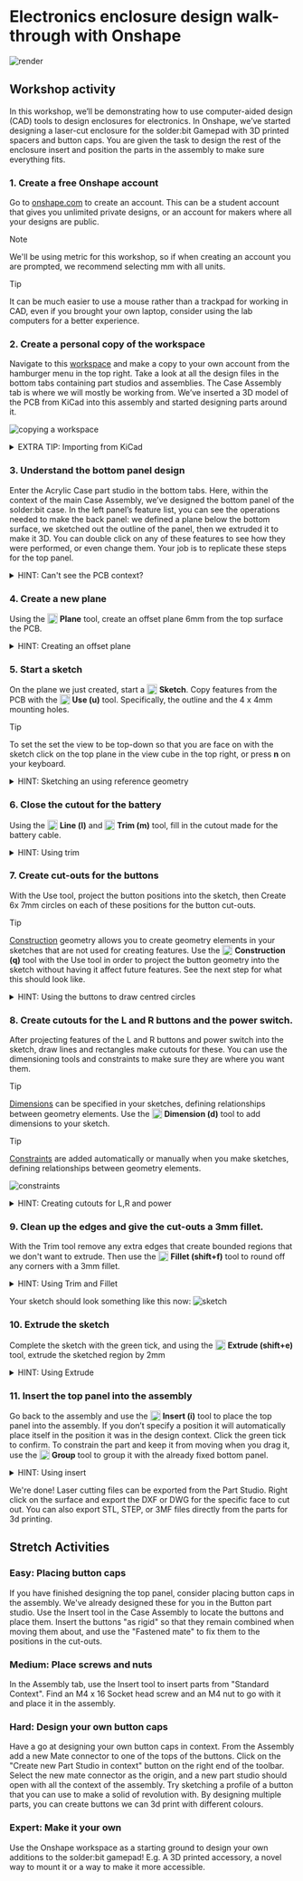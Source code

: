 # Electronics enclosure design walk-through with Onshape

![render](media/render.svg)

## Workshop activity

In this workshop, we’ll be demonstrating how to use computer-aided design (CAD) tools to design enclosures for electronics.
In Onshape, we’ve started designing a laser-cut enclosure for the solder:bit Gamepad with 3D printed spacers and button caps. You are given the task to design the rest of the enclosure insert and position the parts in the assembly to make sure everything fits.

### 1. Create a free Onshape account
Go to [onshape.com](https://www.onshape.com/en/) to create an account. This can be a student account that gives you unlimited private designs, or an account for makers where all your designs are public.

> [!NOTE]  
> We'll be using metric for this workshop, so if when creating an account you are prompted, we recommend selecting mm with all units.

> [!TIP]  
> It can be much easier to use a mouse rather than a trackpad for working in CAD, even if you brought your own laptop, consider using the lab computers for a better experience.

### 2.	Create a personal copy of the workspace 
Navigate to this [workspace](https://cad.onshape.com/documents/03e360eab7c280aec5a0fc8e/w/88428d9209ae85e1daa35f17/e/1467ba0b7f908cfe4e9b5ae8?renderMode=0&uiState=687371614301f30186208088) and make a copy to your own account from the hamburger menu in the top right. Take a look at all the design files in the bottom tabs containing part studios and assemblies. The Case Assembly tab is where we will mostly be working from. We’ve inserted a 3D model of the PCB from KiCad into this assembly and started designing parts around it.

![copying a workspace](media/workspace_copy.png)

<details>
<summary>EXTRA TIP: Importing from KiCad</summary>

We've done this bit for you and have imported the board to start the design. However, if you're interested in doing this yourself, in KiCad, from the PCB Editor, go to File > Export > STEP / GLB ... , and select STEP as the format. You may need to set the board outline tolerance to "standard (0.01 mm) for it to recognise the boundary.

![Exporting Step files from KiCad](media/exporting_step.gif)

In Onshape this can then be imported with the plus icon in the bottom file tabs, Importing the step into a new part studio, then inserting the part studio into the assembly as rigid

![Importing Step files into Onshape](media/importing_step.gif)


</details>


### 3.	Understand the bottom panel design
Enter the Acrylic Case part studio in the bottom tabs. Here, within the context of the main Case Assembly, we’ve designed the bottom panel of the solder:bit case. In the left panel’s feature list, you can see the operations needed to make the back panel: we defined a plane below the bottom surface, we sketched out the outline of the panel,  then we extruded it to make it 3D. You can double click on any of these features to see how they were performed, or even change them. Your job is to replicate these steps for the top panel.

<details>
<summary>HINT: Can't see the PCB context?</summary>

If you don't see the context of the PCB, you may need to select it from the assembly contexts drop down in the top right.

![Seeing the context](media/context.png)


</details>

### 4.	Create a new plane
Using the <img src="media/plane.png" height="18" style="vertical-align: text-bottom;"> **Plane** tool, create an offset plane 6mm from the top surface the PCB.

<details>
<summary>HINT: Creating an offset plane</summary>

![Creating a Plane](media/plane.gif)


</details>

### 5.	Start a sketch
On the plane we just created, start a <img src="media/sketchtool.png" height="18" style="vertical-align: text-bottom;"> **Sketch**. Copy features from the PCB with the <img src="media/use.png" height="18" style="vertical-align: text-bottom;"> **Use (u)** tool. Specifically, the outline and the 4 x 4mm mounting holes.

> [!TIP]  
> To set the set the view to be top-down so that you are face on with the sketch click on the top plane in the view cube in the top right, or press **n** on your keyboard.

<details>
<summary>HINT: Sketching an using reference geometry</summary>

![Creating a sketch](media/sketch.gif)

If the context features aren't showing, make sure you've selected the right Assembly context in the top left dropdown.

</details>

### 6.	Close the cutout for the battery
Using the <img src="media/line.png" height="18" style="vertical-align: text-bottom;"> **Line (l)** and <img src="media/trim.png" height="18" style="vertical-align: text-bottom;"> **Trim (m)** tool, fill in the cutout made for the battery cable.

<details>
<summary>HINT: Using trim</summary>

![using the trim tool](media/trim.gif)

</details>


### 7.	Create cut-outs for the buttons
With the Use tool, project the button positions into the sketch, then Create 6x 7mm circles on each of these positions for the button cut-outs.

> [!TIP]  
> [Construction](https://cad.onshape.com/help/Content/sketch-tools-construction.htm?Highlight=construction) geometry allows you to create geometry elements in your sketches that are not used for creating features. Use the <img src="media/construction.png" height="18" style="vertical-align: text-bottom;"> **Construction (q)** tool with the Use tool in order to project the button geometry into the sketch without having it affect future features. See the next step for what this should look like.

<details>
<summary>HINT: Using the buttons to draw centred circles</summary>

![using the circles tool](media/circles.gif)

</details>


### 8.	Create cutouts for the L and R buttons and the power switch.
After projecting features of the L and R buttons and power switch into the sketch, draw lines and rectangles make cutouts for these. You can use the dimensioning tools and constraints to make sure they are where you want them.

> [!TIP]  
> [Dimensions](https://cad.onshape.com/help/Content/sketch-tools-dimension.htm) can be specified in your sketches, defining relationships between geometry elements. Use the <img src="media/dimension.png" height="18" style="vertical-align: text-bottom;"> **Dimension (d)** tool to add dimensions to your sketch.
>

> [!TIP]  
> [Constraints](https://cad.onshape.com/help/Content/constraints.htm?) are added automatically or manually when you make sketches, defining relationships between geometry elements. 
>
> ![constraints](media/constraints.png)

<details>
<summary>HINT: Creating cutouts for L,R and power</summary>

![making rectangles](media/fillets.gif)

</details>


### 9.	Clean up the edges and give the cut-outs a 3mm fillet.
With the Trim tool remove any extra edges that create bounded regions that we don't want to extrude. Then use the <img src="media/fillet.png" height="18" style="vertical-align: text-bottom;"> **Fillet (shift+f)** tool to round off any corners with a 3mm fillet.

<details>
<summary>HINT: Using Trim and Fillet</summary>

![Using Trim and Fillets](media/fillets.gif)

</details>

Your sketch should look something like this now:
![sketch](media/sketch.png)

### 10.	Extrude the sketch
Complete the sketch with the green tick, and using the <img src="media/extrude.png" height="18" style="vertical-align: text-bottom;"> **Extrude (shift+e)** tool, extrude the sketched region by 2mm

<details>
<summary>HINT: Using Extrude</summary>

![Using Extrude](media/extrude.gif)

</details>

### 11.	Insert the top panel into the assembly
Go back to the assembly and use the <img src="media/insert.png" height="18" style="vertical-align: text-bottom;"> **Insert (i)** tool to place the top panel into the assembly. If you don’t specify a position it will automatically place itself in the position it was in the design context. Click the green tick to confirm. To constrain the part and keep it from moving when you drag it, use the <img src="media/group.png" height="18" style="vertical-align: text-bottom;"> **Group** tool to group it with the already fixed bottom panel.

<details>
<summary>HINT: Using insert</summary>

![Using Insert](media/insert.gif)

</details>

We're done! Laser cutting files can be exported from the Part Studio. Right click on the surface and export the DXF or DWG for the specific face to cut out. You can also export STL, STEP, or 3MF files directly from the parts for 3d printing.

## Stretch Activities

### **Easy**: Placing button caps
If you have finished designing the top panel, consider placing button caps in the assembly. We've already designed these for you in the Button part studio. Use the Insert tool in the Case Assembly to locate the buttons and place them. Insert the buttons "as rigid" so that they remain combined when moving them about, and use the "Fastened mate" to fix them to the positions in the cut-outs.

###  **Medium**: Place screws and nuts
In the Assembly tab, use the Insert tool to insert parts from "Standard Context". Find an M4 x 16 Socket head screw and an M4 nut to go with it and place it in the assembly.


### **Hard**: Design your own button caps
Have a go at designing your own button caps in context. From the Assembly add a new Mate connector to one of the tops of the buttons. Click on the "Create new Part Studio in context" button on the right end of the toolbar. Select the new mate connector as the origin, and a new part studio should open with all the context of the assembly. Try sketching a profile of a button that you can use to make a solid of revolution with. By designing multiple parts, you can create buttons we can 3d print with different colours.

### **Expert**: Make it your own
Use the Onshape workspace as a starting ground to design your own additions to the solder:bit gamepad! E.g. A 3D printed accessory, a novel way to mount it or a way to make it more accessible. 

